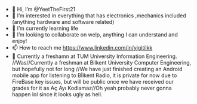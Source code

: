 - 👋 Hi, I’m @YeetTheFirst21
- 👀 I’m interested in everything that has electronics ,mechanics included (anything hardware and software related)
- 🌱 I’m currently learning life
- 💞️ I’m looking to collaborate on welp, anything I can understand and enjoy!
- 📫 How to reach me https://www.linkedin.com/in/yigitilkk
- 🌱 Currently a freshamn at TUM University Information Engineering.
//Was//Currently a freshman at Bilkent University Computer Engineering, but hopefully not for long //We have just finished creating an Android mobile app for listening to Bİlkent Radio, it is private for now due to FireBase key issues, but will be public once we have received our grades for it as Aç Ayı Kodlamaz//Oh yeah probably never gonna happen lol since it looks ugly as hell.
